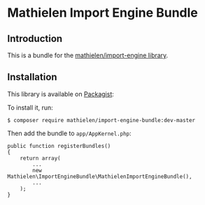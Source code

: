 Mathielen Import Engine Bundle
==========================

Introduction
------------
This is a bundle for the [mathielen/import-engine library](https://github.com/mathielen/import-engine).

Installation
------------

This library is available on [Packagist](https://packagist.org/packages/mathielen/import-engine-bundle):

To install it, run: 

    $ composer require mathielen/import-engine-bundle:dev-master

Then add the bundle to `app/AppKernel.php`:

```
public function registerBundles()
{
    return array(
        ...
        new Mathielen\ImportEngineBundle\MathielenImportEngineBundle(),
        ...
    );
}
```
